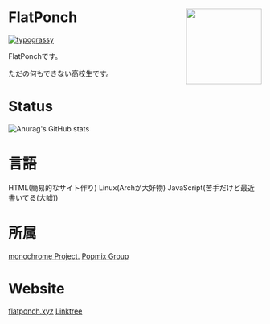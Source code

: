 # FlatPonch <img src="https://flatponch.xyz/Images/0250bc4a-1f0c-43b2-95fd-5572f87e2dbb.jpg" align="right" width="150">

[![typograssy](https://typograssy.deno.dev/api?text=%20Welcome%20to%20FlatPonch's%20GitHub%20Profile!%20)](https://github.com/kawarimidoll/typograssy)

FlatPonchです。

ただの何もできない高校生です。

# Status

![Anurag's GitHub stats](https://github-readme-stats.vercel.app/api?username=flatponch&theme=dark&show_icons=true)

# 言語
HTML(簡易的なサイト作り)
Linux(Archが大好物)
JavaScript(苦手だけど最近書いてる(大嘘))

# 所属
[monochrome Project.](https://github.com/mncrp)
[Popmix Group](https://x.com/KirigamiG)

# Website
[flatponch.xyz](https://flatponch.xyz)
[Linktree](https://linktr.ee/FlatPonch)
